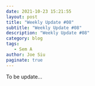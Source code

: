 ```yaml
---
date: 2021-10-23 15:21:55
layout: post
title: "Weekly Update #08"
subtitle: "Weekly Update #08"
description: "Weekly Update #08"
category: blog
tags:
   - Sem A
author: Joe Siu
paginate: true
---
```

To be update...
